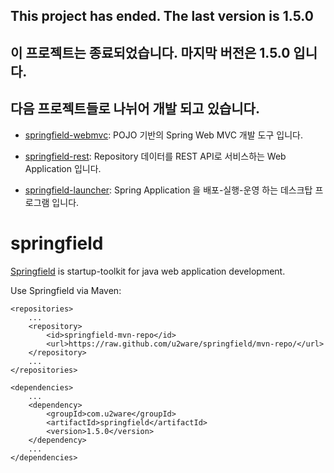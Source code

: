 ## This project has ended. The last version is 1.5.0

## 이 프로젝트는 종료되었습니다. 마지막 버전은 1.5.0 입니다.

## 다음 프로젝트들로 나뉘어 개발 되고 있습니다.

* [springfield-webmvc](http://u2ware.github.io/springfield-webmvc): POJO 기반의 Spring Web MVC 개발 도구 입니다.

* [springfield-rest](http://u2ware.github.io/springfield-rest): Repository 데이터를 REST API로 서비스하는 Web Application 입니다.

* [springfield-launcher](http://u2ware.github.io/springfield-launcher): Spring Application 을 배포-실행-운영 하는 데스크탑 프로그램 입니다.


springfield
===========

[Springfield](http://u2ware.github.io/springfield) is startup-toolkit for java web application development.


Use Springfield via Maven:

    <repositories>
        ...
        <repository>
            <id>springfield-mvn-repo</id>
            <url>https://raw.github.com/u2ware/springfield/mvn-repo/</url>
        </repository>
        ...
    </repositories>
    
    <dependencies>
        ...
        <dependency>
            <groupId>com.u2ware</groupId>
            <artifactId>springfield</artifactId> 
            <version>1.5.0</version> 
        </dependency>
        ...
    </dependencies>
